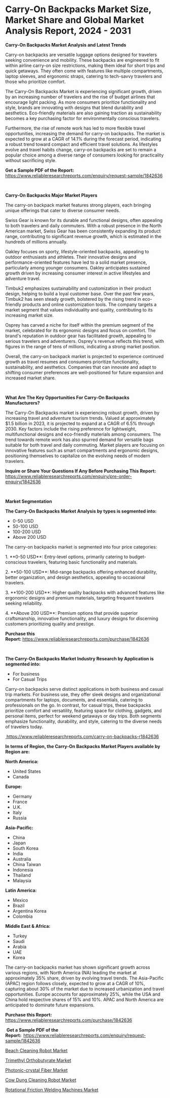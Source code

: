 <p><h1>Carry-On Backpacks Market Size, Market Share and Global Market Analysis Report, 2024 - 2031</h1></p><p><strong>Carry-On Backpacks Market Analysis and Latest Trends</strong></p>
<p><p>Carry-on backpacks are versatile luggage options designed for travelers seeking convenience and mobility. These backpacks are engineered to fit within airline carry-on size restrictions, making them ideal for short trips and quick getaways. They often come with features like multiple compartments, laptop sleeves, and ergonomic straps, catering to tech-savvy travelers and those who prioritize comfort.</p><p>The Carry-On Backpacks Market is experiencing significant growth, driven by an increasing number of travelers and the rise of budget airlines that encourage light packing. As more consumers prioritize functionality and style, brands are innovating with designs that blend durability and aesthetics. Eco-friendly materials are also gaining traction as sustainability becomes a key purchasing factor for environmentally conscious travelers.</p><p>Furthermore, the rise of remote work has led to more flexible travel opportunities, increasing the demand for carry-on backpacks. The market is expected to grow at a CAGR of 14.1% during the forecast period, indicating a robust trend toward compact and efficient travel solutions. As lifestyles evolve and travel habits change, carry-on backpacks are set to remain a popular choice among a diverse range of consumers looking for practicality without sacrificing style.</p></p>
<p><strong>Get a Sample PDF of the Report:&nbsp;</strong> <a href="https://www.reliableresearchreports.com/enquiry/request-sample/1842636?utm_campaign=37&utm_medium=2&utm_source=Github&utm_content=ia&utm_term=16102024&utm_id=carry-on-backpacks">https://www.reliableresearchreports.com/enquiry/request-sample/1842636</a></p>
<p>&nbsp;</p>
<p><strong>Carry-On Backpacks Major Market Players</strong></p>
<p><p>The carry-on backpack market features strong players, each bringing unique offerings that cater to diverse consumer needs. </p><p>Swiss Gear is known for its durable and functional designs, often appealing to both travelers and daily commuters. With a robust presence in the North American market, Swiss Gear has been consistently expanding its product range, contributing to significant revenue growth, which is estimated in the hundreds of millions annually.</p><p>Oakley focuses on sporty, lifestyle-oriented backpacks, appealing to outdoor enthusiasts and athletes. Their innovative designs and performance-oriented features have led to a solid market presence, particularly among younger consumers. Oakley anticipates sustained growth driven by increasing consumer interest in active lifestyles and adventure travel.</p><p>Timbuk2 emphasizes sustainability and customization in their product design, helping to build a loyal customer base. Over the past few years, Timbuk2 has seen steady growth, bolstered by the rising trend in eco-friendly products and online customization tools. The company targets a market segment that values individuality and quality, contributing to its increasing market size.</p><p>Osprey has carved a niche for itself within the premium segment of the market, celebrated for its ergonomic designs and focus on comfort. The brand's reputation in outdoor gear has facilitated growth, appealing to serious travelers and adventurers. Osprey's revenue reflects this trend, with figures in the range of tens of millions, indicating a strong market position.</p><p>Overall, the carry-on backpack market is projected to experience continued growth as travel resumes and consumers prioritize functionality, sustainability, and aesthetics. Companies that can innovate and adapt to shifting consumer preferences are well-positioned for future expansion and increased market share.</p></p>
<p>&nbsp;</p>
<p><strong>What Are The Key Opportunities For Carry-On Backpacks Manufacturers?</strong></p>
<p><p>The Carry-On Backpacks market is experiencing robust growth, driven by increasing travel and adventure tourism trends. Valued at approximately $1.5 billion in 2023, it is projected to expand at a CAGR of 6.5% through 2030. Key factors include the rising preference for lightweight, multifunctional designs and eco-friendly materials among consumers. The trend towards remote work has also spurred demand for versatile bags suitable for both travel and daily commuting. Market players are focusing on innovative features such as smart compartments and ergonomic designs, positioning themselves to capitalize on the evolving needs of modern travelers.</p></p>
<p><strong>Inquire or Share Your Questions If Any Before Purchasing This Report:</strong> <a href="https://www.reliableresearchreports.com/enquiry/pre-order-enquiry/1842636?utm_campaign=37&utm_medium=2&utm_source=Github&utm_content=ia&utm_term=16102024&utm_id=carry-on-backpacks">https://www.reliableresearchreports.com/enquiry/pre-order-enquiry/1842636</a></p>
<p>&nbsp;</p>
<p><strong>Market Segmentation</strong></p>
<p><strong>The Carry-On Backpacks Market Analysis by types is segmented into:</strong></p>
<p><ul><li>0-50 USD</li><li>50-100 USD</li><li>100-200 USD</li><li>Above 200 USD</li></ul></p>
<p><p>The carry-on backpacks market is segmented into four price categories: </p><p>1. **0-50 USD**: Entry-level options, primarily catering to budget-conscious travelers, featuring basic functionality and materials.</p><p>  </p><p>2. **50-100 USD**: Mid-range backpacks offering enhanced durability, better organization, and design aesthetics, appealing to occasional travelers.</p><p>3. **100-200 USD**: Higher quality backpacks with advanced features like ergonomic designs and premium materials, targeting frequent travelers seeking reliability.</p><p>4. **Above 200 USD**: Premium options that provide superior craftsmanship, innovative functionality, and luxury designs for discerning customers prioritizing quality and prestige.</p></p>
<p><strong>Purchase this Report:&nbsp;</strong><a href="https://www.reliableresearchreports.com/purchase/1842636?utm_campaign=37&utm_medium=2&utm_source=Github&utm_content=ia&utm_term=16102024&utm_id=carry-on-backpacks">https://www.reliableresearchreports.com/purchase/1842636</a></p>
<p>&nbsp;</p>
<p><strong>The Carry-On Backpacks Market Industry Research by Application is segmented into:</strong></p>
<p><ul><li>For business</li><li>For Casual Trips</li></ul></p>
<p><p>Carry-on backpacks serve distinct applications in both business and casual trip markets. For business use, they offer sleek designs and organizational compartments for laptops, documents, and essentials, catering to professionals on the go. In contrast, for casual trips, these backpacks prioritize comfort and versatility, featuring space for clothing, gadgets, and personal items, perfect for weekend getaways or day trips. Both segments emphasize functionality, durability, and style, catering to the diverse needs of travelers today.</p></p>
<p><a href="https://www.reliableresearchreports.com/carry-on-backpacks-r1842636?utm_campaign=37&utm_medium=2&utm_source=Github&utm_content=ia&utm_term=16102024&utm_id=carry-on-backpacks">&nbsp;https://www.reliableresearchreports.com/carry-on-backpacks-r1842636</a></p>
<p><strong>In terms of Region, the Carry-On Backpacks Market Players available by Region are:</strong></p>
<p>
    <p> <strong> North America: </strong>
        <ul>
            <li>United States</li>
            <li>Canada</li>
        </ul>
        </p> 
    <p> <strong> Europe: </strong>
        <ul>
            <li>Germany</li>
            <li>France</li>
            <li>U.K.</li>
            <li>Italy</li>
            <li>Russia</li>
        </ul>
        </p> 
    <p> <strong> Asia-Pacific: </strong>
        <ul>
            <li>China</li>
            <li>Japan</li>
            <li>South Korea</li>
            <li>India</li>
            <li>Australia</li>
            <li>China Taiwan</li>
            <li>Indonesia</li>
            <li>Thailand</li>
            <li>Malaysia</li>
        </ul>
        </p> 
    <p> <strong> Latin America: </strong>
        <ul>
            <li>Mexico</li>
            <li>Brazil</li>
            <li>Argentina Korea</li>
            <li>Colombia</li>
        </ul>
        </p> 
    <p> <strong> Middle East & Africa: </strong>
        <ul>
            <li>Turkey</li>
            <li>Saudi</li>
            <li>Arabia</li>
            <li>UAE</li>
            <li>Korea</li>
        </ul>
    </p>
    </p>
<p><p>The carry-on backpacks market has shown significant growth across various regions, with North America (NA) leading the market at approximately 35% share, driven by evolving travel trends. The Asia-Pacific (APAC) region follows closely, expected to grow at a CAGR of 10%, capturing about 30% of the market due to increased urbanization and travel opportunities. Europe accounts for approximately 25%, while the USA and China hold respective shares of 15% and 10%. APAC and North America are anticipated to dominate future expansions.</p></p>
<p><strong>Purchase this Report: </strong><a href="https://www.reliableresearchreports.com/purchase/1842636?utm_campaign=37&utm_medium=2&utm_source=Github&utm_content=ia&utm_term=16102024&utm_id=carry-on-backpacks">https://www.reliableresearchreports.com/purchase/1842636</a></p>
<p>&nbsp;<strong>Get a Sample PDF of the Report:&nbsp;&nbsp;</strong><a href="https://www.reliableresearchreports.com/enquiry/request-sample/1842636?utm_campaign=37&utm_medium=2&utm_source=Github&utm_content=ia&utm_term=16102024&utm_id=carry-on-backpacks">https://www.reliableresearchreports.com/enquiry/request-sample/1842636</a></p>
<p><strong></strong></p>
<p><p><a href="https://issuu.com/reportprime-2/docs/beach-cleaning-robot-market-size-20_5a85a49eb91f14?utm_campaign=37&utm_medium=2&utm_source=Github&utm_content=ia&utm_term=16102024&utm_id=carry-on-backpacks">Beach Cleaning Robot Market</a></p><p><a href="https://www.linkedin.com/pulse/trimethyl-orthobutyrate-market-overview-regional-outlook-efxte?utm_campaign=37&utm_medium=2&utm_source=Github&utm_content=ia&utm_term=16102024&utm_id=carry-on-backpacks">Trimethyl Orthobutyrate Market</a></p><p><a href="https://github.com/LacThu1/Market-Research-Report-List-1/blob/main/photonic-crystal-fiber-market.md?utm_campaign=37&utm_medium=2&utm_source=Github&utm_content=ia&utm_term=16102024&utm_id=carry-on-backpacks">Photonic-crystal Fiber Market</a></p><p><a href="https://issuu.com/reportprime-2/docs/cow-dung-cleaning-robot-market-size_de6191f8e9ffb3?utm_campaign=37&utm_medium=2&utm_source=Github&utm_content=ia&utm_term=16102024&utm_id=carry-on-backpacks">Cow Dung Cleaning Robot Market</a></p><p><a href="https://github.com/DianaWilson796/Market-Research-Report-List-1/blob/main/rotational-friction-welding-machines-market.md?utm_campaign=37&utm_medium=2&utm_source=Github&utm_content=ia&utm_term=16102024&utm_id=carry-on-backpacks">Rotational Friction Welding Machines Market</a></p></p>